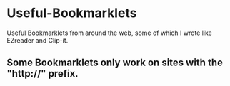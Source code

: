 # Useful-Bookmarklets
Useful Bookmarklets from around the web, some of which I wrote like EZreader and Clip-it.
## Some Bookmarklets only work on sites with the "http://" prefix.
